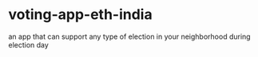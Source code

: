 # voting-app-eth-india
an app that can support any type of election in your neighborhood during election day
